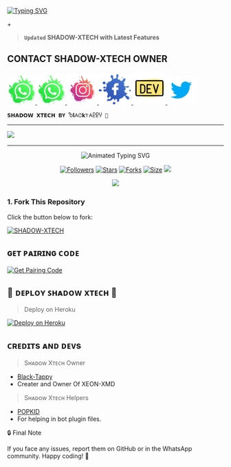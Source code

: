 <a href="https://git.io/typing-svg"><img src="https://readme-typing-svg.demolab.com?font=Black+Ops+One&size=100&pause=1000&color=FF0000&center=true&width=1000&height=200&lines=SHADOW-XTECH" alt="Typing SVG" /></a>
  </p>
+

> **`Updated` SHADOW-XTECH with Latest Features**

## CONTACT SHADOW-XTECH OWNER
  
<a href="https://wa.me/254759000340"> <img src="https://raw.githubusercontent.com/shizothetechie/database/main/icon/WhatsApp.png" width="13%"> </a>
  <a href="https://chat.whatsapp.com/GbpVWoHH0XLHOHJsYLtbjH"> <img src="https://raw.githubusercontent.com/shizothetechie/database/main/icon/WhatsApp.png" width="13%"> </a>
  <a href="https://www.facebook.com/profile.php?id=100086056192263&name=xhp_nt__fb__action__open_use"> <img src="https://raw.githubusercontent.com/shizothetechie/database/main/icon/Instagram2.png" width="14%"> </a>
  <a href="https://www.instagram.com/bright_leizer_?igsh=Y2JmcnE1ajNjZXM=&name=xhp_nt__fb__action__open_user"> <img src="https://raw.githubusercontent.com/shizothetechie/database/main/icon/Facebook.png" width="15%"> </a><a href="https://github.com/Tappy-Black/SHADOW-XTECH/tree/main"> <img src="https://raw.githubusercontent.com/shizothetechie/database/main/icon/devto.png" width="15%"> </a><a href="SHADOW-XTECH "> <img src="https://raw.githubusercontent.com/shizothetechie/database/main/icon/twitter.png" width="13%"> </a>
</p>


```
𝗦𝗛𝗔𝗗𝗢𝗪 𝗫𝗧𝗘𝗖𝗛 𝐁𝐘 Ⴊ𝗹𐌀Ꮳ𝗸𐌕𐌀ႲႲჄ 🎲
```

--- 

<a><img src='https://files.catbox.moe/cik12y.jpg'/></a>

---

<p align="center">
  <img src="https://readme-typing-svg.demolab.com?font=Orbitron&weight=600&size=25&duration=4000&pause=1000&color=00F7FF&center=true&vCenter=true&width=500&lines=ULTIMATE+WHATSAPP+BOT;MULTI-DEVICE+SUPPORT;POWERED+BY+BAILEYS;FAST++SECURE++RELIABLE" alt="Animated Typing SVG" />
</p>

<div align="center">
  <a href="https://github.com/Tappy-Black/followers"><img title="Followers" src="https://img.shields.io/github/followers/Tappy-Black?color=EB5406&style=for-the-badge&logo=github&logoColor=white"></a>
  <a href="https://github.com/Tappy-Black/Shadow-Xtech-V1/stargazers/"><img title="Stars" src="https://img.shields.io/github/stars/Tappy-Black/Shadow-Xtech-V1?color=FFCE44&style=for-the-badge&logo=reverbnation&logoColor=white"></a>
  <a href="https://github.com/Tappy-Black/Shadow-Xtech-V1/network/members"><img title="Forks" src="https://img.shields.io/github/forks/Tappy-Black/Shadow-Xtech-V1?color=FF007F&style=for-the-badge&logo=git&logoColor=white"></a>
  <a href="https://github.com/Tappy-Black/Shadow-Xtech-V1/"><img title="Size" src="https://img.shields.io/github/repo-size/Tappy-Black/Shadow-Xtech-V1?style=for-the-badge&color=FFFF33&logo=docusign&logoColor=white"></a>
  <a href="https://github.com/Tappy-Black/Shadow-Xtech-V1/graphs/commit-activity"><img height="28" src="https://img.shields.io/badge/Maintained%3F-yes-green.svg?style=for-the-badge&logo=gitpod&logoColor=white"></a>
</div>

<p align="center">
  <img src="https://komarev.com/ghpvc/?username=SHADOW-XTECH&label=VISITORS&style=flat-square&color=0002FF" />
</p>

### 1. Fork This Repository

Click the button below to fork:

  <a href="https://github.com/Tappy-Black/Shadow-Xtech-V1/fork"><img title="SHADOW-XTECH" src="https://img.shields.io/badge/FORK-SHADOW XTECH-h?color=green&style=for-the-badge&logo=stackshare"></a>

## ɢᴇᴛ ᴘᴀɪʀɪɴɢ ᴄᴏᴅᴇ
  <p align="left">  
<a href='https://shadow-xtech-pair-site.onrender.com/' target="_blank"><img alt='Get Pairing Code' src='https://img.shields.io/badge/Get%20Pairing%20Code-000000?style=for-the-badge&logo=codefactor&logoColor=yellow'/></a>  
</p>  


## 👻 ᴅᴇᴘʟᴏʏ ꜱʜᴀᴅᴏᴡ xᴛᴇᴄʜ 👻

> Deploy on Heroku



<p align="left">  
<a href='https://dashboard.heroku.com/new?template=https://github.com/TanyaMashamba01/Shadow-Xtech/tree/main' target="_blank"><img alt='Deploy on Heroku' src='https://img.shields.io/badge/Deploy%20on-Heroku-FF004D?style=for-the-badge&logo=heroku&logoColor=white'/></a>  
</p>



## ᴄʀᴇᴅɪᴛs ᴀɴᴅ ᴅᴇᴠs
> Sʜᴀᴅᴏᴡ Xᴛᴇᴄʜ Owner 
- [Black-Tappy](https://github.com/Black-Tappy)
- Creater and Owner Of XEON-XMD 
> Sʜᴀᴅᴏᴡ Xᴛᴇᴄʜ Helpers 
- [POPKID](https://github.com/Popkiddevs)
- For helping in bot plugin files.
  



🔒 Final Note

If you face any issues, report them on GitHub or in the WhatsApp community.
Happy coding! 👻 

